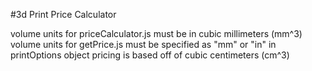 #3d Print Price Calculator

volume units for priceCalculator.js must be in cubic millimeters (mm^3)
volume units for getPrice.js must be specified as "mm" or "in" in printOptions object
pricing is based off of cubic centimeters (cm^3)